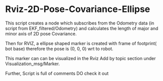# Rviz-2D-Pose-Covariance-Ellipse

This script creates a node which subscribes from the Odometry data (in script from EKF_filtered/Odometry) 
and calculates the length of major and minor axis of 2D pose Covariance.

Then for RVIZ, a ellipse shaped marker is created with frame of footprint( bot base) therefore the pose is (0, 0, 0) wrt to robot.

This marker can can be visualized in the Rviz Add by topic section under Visualization_msg/Marker.


Further, Script is full of comments DO check it out 
